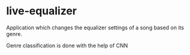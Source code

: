 # live-equalizer

Application which changes the equalizer settings of a song based on its genre.

Genre classification is done with the help of CNN
